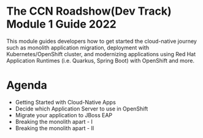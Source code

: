 The CCN Roadshow(Dev Track) Module 1 Guide 2022
===
This module guides developers how to get started the cloud-native journey such as monolith application migration, deployment with Kubernetes/OpenShift cluster, 
and modernizing applications using Red Hat Application Runtimes (i.e. Quarkus, Spring Boot) with OpenShift and more.

Agenda
===
* Getting Started with Cloud-Native Apps
* Decide which Application Server to use in OpenShift
* Migrate your application to JBoss EAP
* Breaking the monolith apart - I
* Breaking the monolith apart - II